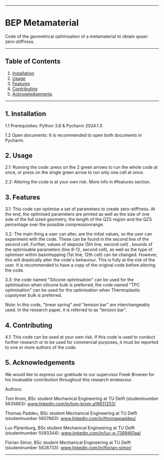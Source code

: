 ------------------------------------------------------------------------
# BEP Metamaterial

Code of the geometrical optimisation of a metamaterial to obtain quasi-zero-stiffness.

------------------------------------------------------------------------
## Table of Contents
1. [Installation](#installation)
2. [Usage](#usage)
3. [Features](#features)
4. [Contributing](#contributing)
5. [Acknowledgements](#acknowledgements)

------------------------------------------------------------------------

## 1. Installation <a name="installation"></a>

1.1 Prerequisites: Python 3.8 & Pycharm 2024.1.3.

1.2 Open documents: It is recommended to open both documents in Pycharm.

## 2. Usage <a name="usage"></a>

2.1: Running the code: press on the 2 green arrows to run the whole code at once, or press on the single green arrow to run only one cell at once.

2.2: Altering the code is at your own risk. More info in #features section.

## 3. Features <a name="features"></a>

3.1: This code can optimise a set of parameters to create zero-stiffness. At the end, the optimised parameters are printed as well as the size of one side of the full sized geometry, the length of the QZS region and the QZS percentage over the possible compressionrange.  

3.2: The main thing a user can alter, are the initial values, so the user can experiment with the code. These can be found in the second line of the second cell. Further, values of stepsize (5th line, second cell) , bounds of the optimisable parameters (line 8-12, second cell), as well as the type of optimiser within basinhopping (1st line, 12th cell) can be changed. However, this will drastically alter the code's behaviour. This is fully at the risk of the user. It is recommended to have a copy of the original code before altering the code.

3.3: the code named "Silicone optimisation" can be used for the optimisation when silicone bulk is preferred, the code named "TPC optimisation" can be used for the optimisation when Thermoplastic copolymer bulk is preferred.


Note: In this code, "linear spring" and "tension bar" are interchangeably used. In the research paper, it is referred to as "tension bar".

## 4. Contributing <a name="contributing"></a>

4.1: This code can be used at your own risk. If this code is used to conduct further research or to be used for commercial purposes, it must be reported to one or more authors of the code.

## 5. Acknowledgements <a name="acknowledgements"></a>

We would like to express our gratitude to our supervisor Freek Broeren for his invaluable contribution throughout this research endeavour.


Authors:

Tom Krom, BSc student Mechanical Engineering at TU Delft (studentnumber 5635683): www.linkedin.com/in/tom-krom-a19831253/

Thomas Paddeu, BSc student Mechanical Engineering at TU Delft (studentnumber 5607663): www.linkedin.com/in/thomaspaddeu/

Luc Pijnenburg, BSc student Mechanical Engineering at TU Delft (studentnumber 5593344): www.linkedin.com/in/luc-p-7389461aa/

Florian Simor, BSc student Mechanical Engineering at TU Delft (studentnumber 5628733): www.linkedin.com/in/florian-simor/

------------------------------------------------------------------------
